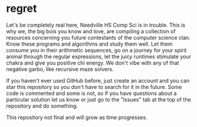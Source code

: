 # regret

Let's be completely real here, Needville HS Comp Sci is in trouble. This is why we, the big bois you know and love, are compiling a collection of resources concerning you future contestants of the computer science clan. Know these programs and algorithms and study them well. Let them consume you in their arithmetic sequences, go on a journey for your spirit animal through the regular expressions, let the juicy runtimes stimulate your chakra and give you positive chi energy. We don't vibe with any of that negative garbo, like recursive maze solvers.

If you haven't ever used GitHub before, just create an account and you can star this repository so you don't have to search for it in the future. Some code is commented and some is not, so if you have questions about a particular solution let us know or just go to the "Issues" tab at the top of the repository and do something.

This repository not final and will grow as time progresses.

